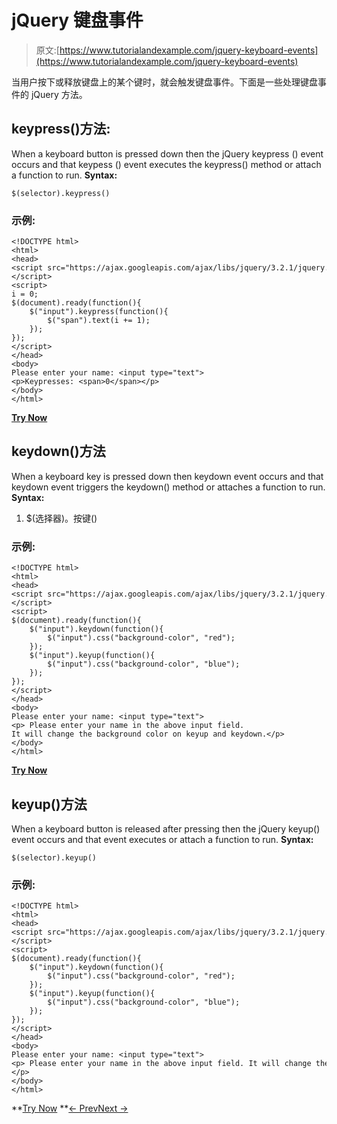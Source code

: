 # jQuery 键盘事件

> 原文:[https://www.tutorialandexample.com/jquery-keyboard-events](https://www.tutorialandexample.com/jquery-keyboard-events)

当用户按下或释放键盘上的某个键时，就会触发键盘事件。下面是一些处理键盘事件的 jQuery 方法。

## keypress()方法:

When a keyboard button is pressed down then the jQuery keypress () event occurs and that keypess () event executes the keypress() method or attach a function to run. **Syntax:**

```
$(selector).keypress()
```

### 示例:

```
<!DOCTYPE html>  
<html>  
<head>  
<script src="https://ajax.googleapis.com/ajax/libs/jquery/3.2.1/jquery.min.js"></script>  
<script>  
i = 0;  
$(document).ready(function(){  
    $("input").keypress(function(){  
        $("span").text(i += 1);  
    });  
});  
</script>  
</head>  
<body>   
Please enter your name: <input type="text">  
<p>Keypresses: <span>0</span></p>   
</body>  
</html>

```

**[Try Now](https://editor.tutorialandexample.com/web/test.jsp?filename=jquerykeyboardevents)**

## keydown()方法

When a keyboard key is pressed down then keydown event occurs and that keydown event triggers the keydown() method or attaches a function to run. **Syntax:**

1.  $(选择器)。按键()

### 示例:

```
<!DOCTYPE html>  
<html>  
<head>  
<script src="https://ajax.googleapis.com/ajax/libs/jquery/3.2.1/jquery.min.js"></script>  
<script>  
$(document).ready(function(){  
    $("input").keydown(function(){  
        $("input").css("background-color", "red");  
    });  
    $("input").keyup(function(){  
        $("input").css("background-color", "blue");  
    });  
});  
</script>  
</head>  
<body>   
Please enter your name: <input type="text">   
<p> Please enter your name in the above input field.   
It will change the background color on keyup and keydown.</p>  
</body>  
</html> 

```

**[Try Now](https://editor.tutorialandexample.com/web/test.jsp?filename=jquerykeyboardevents1)**

## keyup()方法

When a keyboard button is released after pressing then the jQuery keyup() event occurs and that event executes or attach a function to run. **Syntax:**

```
$(selector).keyup()
```

### 示例:

```
<!DOCTYPE html>  
<html>  
<head>  
<script src="https://ajax.googleapis.com/ajax/libs/jquery/3.2.1/jquery.min.js"></script>  
<script>  
$(document).ready(function(){  
    $("input").keydown(function(){  
        $("input").css("background-color", "red");  
    });  
    $("input").keyup(function(){  
        $("input").css("background-color", "blue");  
    });  
});  
</script>  
</head>  
<body>  
Please enter your name: <input type="text">  
<p> Please enter your name in the above input field. It will change the background color on keyup or keydown.</p>  
</body>  
</html>

```

**[Try Now](https://editor.tutorialandexample.com/web/test.jsp?filename=jquerykeyboardevents2) **[← Prev](https://www.tutorialandexample.com/jquery-mouse-events)[Next →](https://www.tutorialandexample.com/jquery-form-events)